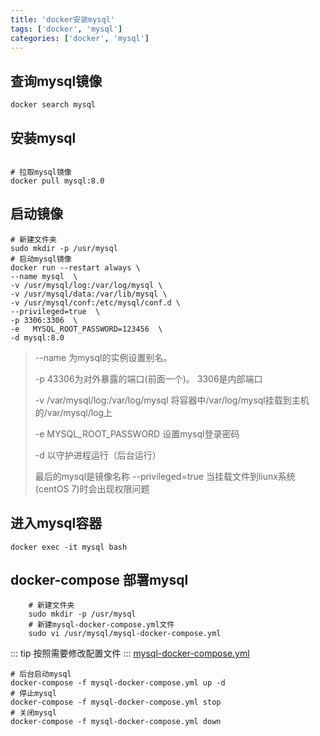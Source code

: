 ```yaml
---
title: 'docker安装mysql'
tags: ['docker', 'mysql']
categories: ['docker', 'mysql']
---
```


## 查询mysql镜像

```shell
docker search mysql
```

## 安装mysql

```shell

# 拉取mysql镜像
docker pull mysql:8.0
```

## 启动镜像

```shell
# 新建文件夹
sudo mkdir -p /usr/mysql
# 启动mysql镜像
docker run --restart always \
--name mysql  \
-v /usr/mysql/log:/var/log/mysql \
-v /usr/mysql/data:/var/lib/mysql \
-v /usr/mysql/conf:/etc/mysql/conf.d \
--privileged=true  \
-p 3306:3306  \
-e   MYSQL_ROOT_PASSWORD=123456  \
-d mysql:8.0
```

> --name 为mysql的实例设置别名。
>
> -p 43306为对外暴露的端口(前面一个)。
> 3306是内部端口
>
> -v /var/mysql/log:/var/log/mysql 将容器中/var/log/mysql挂载到主机的/var/mysql/log上
>
> -e MYSQL_ROOT_PASSWORD 设置mysql登录密码
>
> -d 以守护进程运行（后台运行）
>
> 最后的mysql是镜像名称
> --privileged=true 当挂载文件到liunx系统(centOS 7)时会出现权限问题


## 进入mysql容器

```shell
docker exec -it mysql bash
```

## docker-compose 部署mysql
    
```shell
    # 新建文件夹
    sudo mkdir -p /usr/mysql
    # 新建mysql-docker-compose.yml文件
    sudo vi /usr/mysql/mysql-docker-compose.yml
```
::: tip 按照需要修改配置文件
:::
[mysql-docker-compose.yml](mysql-docker-compose.yml)    
 
```shell
# 后台启动mysql
docker-compose -f mysql-docker-compose.yml up -d
# 停止mysql
docker-compose -f mysql-docker-compose.yml stop    
# 关闭mysql
docker-compose -f mysql-docker-compose.yml down
        
```
